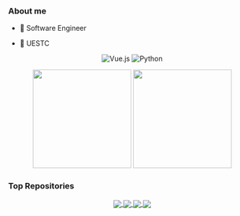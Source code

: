 ### About me

- 💼 Software Engineer

- 🏫 UESTC

<div align="center">

![Vue.js](https://img.shields.io/badge/-Vue.js-%234fc08d?logo=vue.js&style=for-the-badge&logoColor=white)
![Python](https://img.shields.io/badge/-Python-%233776ab?logo=python&style=for-the-badge&logoColor=white)
  
</div>   
<p align="center">
  <img height="200" src="https://github-readme-stats.vercel.app/api?username=runtimeerrorz&show_icons=true&include_all_commits=true" />
  <img height="200" src="https://github-readme-stats.vercel.app/api/top-langs/?username=runtimeerrorz&show_icons=true" />
</p>

### Top Repositories

<div align="center">
<a href="https://github.com/RuntimeErrorz/apex-player">
  <img align="center" src="https://github-readme-stats.vercel.app/api/pin/?username=runtimeerrorz&repo=apex-player" />
</a>
<a href="https://github.com/RuntimeErrorz/Three.js-DJI">
  <img align="center" src="https://github-readme-stats.vercel.app/api/pin/?username=runtimeerrorz&repo=Three.js-DJI" />
</a>
  <a href="https://github.com/RuntimeErrorz/SDN-FindPath">
  <img align="center" src="https://github-readme-stats.vercel.app/api/pin/?username=runtimeerrorz&repo=SDN-FindPath" />
</a>
  <a href="https://github.com/RuntimeErrorz/Bird-Identification-ViT">
  <img align="center" src="https://github-readme-stats.vercel.app/api/pin/?username=runtimeerrorz&repo=Bird-Identification-ViT" />
</a>
</div>  
